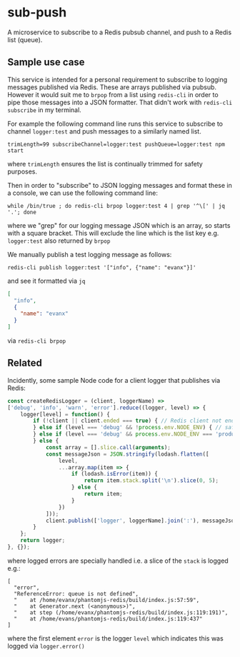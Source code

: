 # sub-push

A microservice to subscribe to a Redis pubsub channel, and push to a Redis list (queue).

## Sample use case

This service is intended for a personal requirement to subscribe to logging messages published via Redis.
These are arrays published via pubsub. However it would suit me to `brpop` from a list using `redis-cli` in order to pipe those messages into a JSON formatter. That didn't work with `redis-cli subscribe` in my terminal.

For example the following command line runs this service to subscribe to channel `logger:test` and push messages to a similarly named list.
```
trimLength=99 subscribeChannel=logger:test pushQueue=logger:test npm start
```
where `trimLength` ensures the list is continually trimmed for safety purposes.

Then in order to "subscribe" to JSON logging messages and format these in a console, we can use
the following command line:
```
while /bin/true ; do redis-cli brpop logger:test 4 | grep '^\[' | jq '.'; done
```
where we "grep" for our logging message JSON which is an array, so starts with a square bracket. This will exclude the line which is the list key e.g. `logger:test` also returned by `brpop`

We manually publish a test logging message as follows:
```
redis-cli publish logger:test '["info", {"name": "evanx"}]'
```
and see it formatted via `jq`
```json
[
  "info",
  {
    "name": "evanx"
  }
]
```
via `redis-cli brpop`


## Related

Incidently, some sample Node code for a client logger that publishes via Redis:
```javascript
const createRedisLogger = (client, loggerName) =>
['debug', 'info', 'warn', 'error'].reduce((logger, level) => {
    logger[level] = function() {
        if (!client || client.ended === true) { // Redis client not ended
        } else if (level === 'debug' && !process.env.NODE_ENV) { // safety in production
        } else if (level === 'debug' && process.env.NODE_ENV === 'production') {
        } else {
            const array = [].slice.call(arguments);
            const messageJson = JSON.stringify(lodash.flatten([
                level,
                ...array.map(item => {
                    if (lodash.isError(item)) {
                        return item.stack.split('\n').slice(0, 5);
                    } else {
                        return item;
                    }
                })
            ]));
            client.publish(['logger', loggerName].join(':'), messageJson);
        }
    };
    return logger;
}, {});
```
where logged errors are specially handled i.e. a slice of the `stack` is logged e.g.:
```
[
  "error",
  "ReferenceError: queue is not defined",
  "    at /home/evanx/phantomjs-redis/build/index.js:57:59",
  "    at Generator.next (<anonymous>)",
  "    at step (/home/evanx/phantomjs-redis/build/index.js:119:191)",
  "    at /home/evans/phantomjs-redis/build/index.js:119:437"
]
```
where the first element `error` is the logger `level` which indicates this was logged via `logger.error()`
